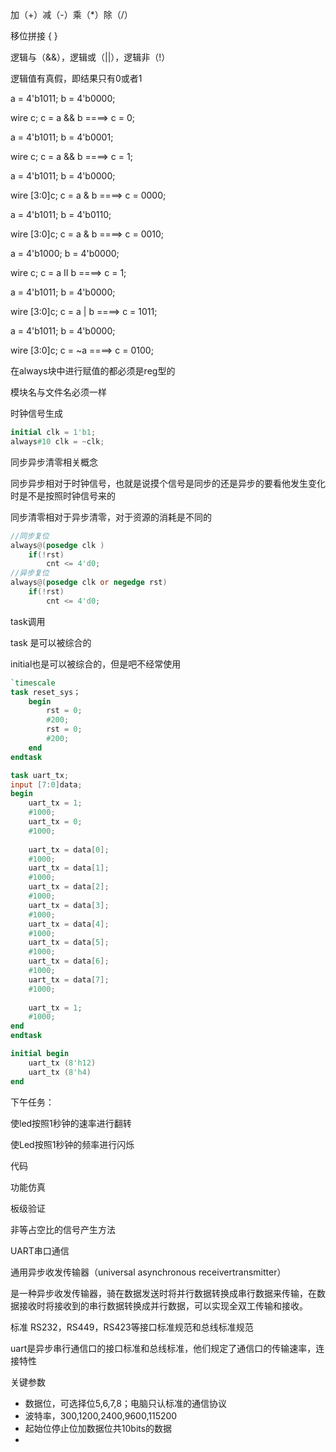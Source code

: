 加（+）减（-）乘（*）除（/）

移位拼接  { }





逻辑与（&&），逻辑或（||），逻辑非（!）

逻辑值有真假，即结果只有0或者1

a = 4'b1011; b = 4'b0000;

wire c; c = a && b ====> c = 0;

a = 4'b1011; b = 4'b0001;

wire c; c = a && b ====> c = 1;

a = 4'b1011; b = 4'b0000;

wire [3:0]c; c = a & b ====> c = 0000;

a = 4'b1011; b = 4'b0110;

wire [3:0]c; c = a & b ====> c = 0010;

a = 4'b1000; b = 4'b0000;

wire c; c = a II b ====> c = 1;

a = 4'b1011; b = 4'b0000;

wire [3:0]c; c = a | b ====> c = 1011;

a = 4'b1011; b = 4'b0000;

wire [3:0]c; c = ~a  ====> c = 0100;

在always块中进行赋值的都必须是reg型的

 模块名与文件名必须一样

时钟信号生成

```verilog
initial clk = 1'b1;
always#10 clk = ~clk;
```





同步异步清零相关概念

同步异步相对于时钟信号，也就是说摸个信号是同步的还是异步的要看他发生变化时是不是按照时钟信号来的

同步清零相对于异步清零，对于资源的消耗是不同的

```verilog
//同步复位
always@(posedge clk )
    if(!rst)
        cnt <= 4'd0;
//异步复位
always@(posedge clk or negedge rst)
    if(!rst)
        cnt <= 4'd0;

```



task调用

task 是可以被综合的

initial也是可以被综合的，但是吧不经常使用



```verilog
`timescale 
task reset_sys；
    begin
        rst = 0;
        #200;
        rst = 0;
        #200;
    end
endtask

task uart_tx;
input [7:0]data;
begin
    uart_tx = 1;
    #1000;
    uart_tx = 0;
    #1000;
    
    uart_tx = data[0];
    #1000;
    uart_tx = data[1];
    #1000;
    uart_tx = data[2];
    #1000;
    uart_tx = data[3];
    #1000;
    uart_tx = data[4];
    #1000;
    uart_tx = data[5];
    #1000;
    uart_tx = data[6];
    #1000;
    uart_tx = data[7];
    #1000;
    
    uart_tx = 1;
    #1000;
end
endtask

initial begin 
    uart_tx (8'h12)
    uart_tx (8'h4)
end
```



下午任务：

使led按照1秒钟的速率进行翻转

使Led按照1秒钟的频率进行闪烁

代码

功能仿真

板级验证

非等占空比的信号产生方法

UART串口通信

通用异步收发传输器（universal asynchronous receivertransmitter）

是一种异步收发传输器，骑在数据发送时将并行数据转换成串行数据来传输，在数据接收时将接收到的串行数据转换成并行数据，可以实现全双工传输和接收。

标准 RS232，RS449，RS423等接口标准规范和总线标准规范

uart是异步串行通信口的接口标准和总线标准，他们规定了通信口的传输速率，连接特性

关键参数 

- 数据位，可选择位5,6,7,8；电脑只认标准的通信协议
- 波特率，300,1200,2400,9600,115200
- 起始位停止位加数据位共10bits的数据
-  

